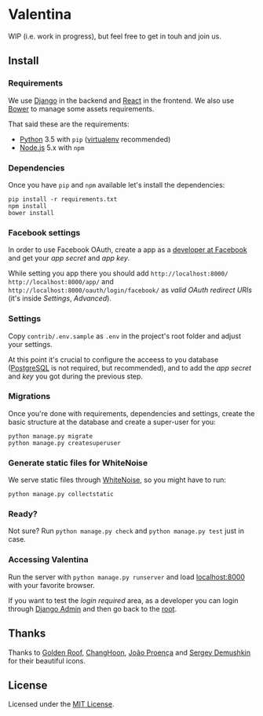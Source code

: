 # Valentina 

WIP (i.e. work in progress), but feel free to get in touh and join us.

## Install

### Requirements

We use [Django](http://djangoproject.com) in the backend and [React](http://reactjs.com) in the frontend. We also use [Bower](http://bower.io) to manage some assets requirements.

That said these are the requirements:

* [Python](http://python.org) 3.5 with `pip` ([virtualenv](http://virtualenv.readthedocs.org) recommended)
* [Node.js](http://nodejs.org/) 5.x with `npm`

### Dependencies

Once you have `pip` and `npm` available let's install the dependencies:

```
pip install -r requirements.txt
npm install
bower install
```

### Facebook settings

In order to use Facebook OAuth, create a app as a [developer at Facebook](http://developers.facebook.com) and get your _app secret_ and _app key_.

While setting you app there you should add `http://localhost:8000/` `http://localhost:8000/app/` and `http://localhost:8000/oauth/login/facebook/` as _valid OAuth redirect URIs_ (it's inside _Settings_, _Advanced_).

### Settings

Copy `contrib/.env.sample` as `.env` in the project's root folder and adjust your settings.

At this point it's crucial to configure the acceess to you database ([PostgreSQL](http://www.postgresql.org) is not required, but recommended), and to add the _app secret_ and _key_ you got during the previous step.


### Migrations

Once you're done with requirements, dependencies and settings, create the basic structure at the database and create a super-user for you:

```
python manage.py migrate
python manage.py createsuperuser
```

### Generate static files for WhiteNoise

We serve static files through [WhiteNoise](http://whitenoise.evans.io), so you might have to run:

```
python manage.py collectstatic
```

### Ready?

Not sure? Run `python manage.py check` and `python manage.py test` just in case.

### Accessing Valentina

Run the server with `python manage.py runserver` and load [localhost:8000](http://localhost:8000) with your favorite browser.

If you want to test the _login required_ area, as a developer you can login through [Django Admin](http://localhost:8000/admin/) and then go back to the [root](http://localhost:8000/).

## Thanks

Thanks to [Golden Roof](https://thenounproject.com/term/settings/134561), [ChangHoon](https://thenounproject.com/term/log-out/76004/), [João Proença](https://thenounproject.com/term/search/123746/) and [Sergey Demushkin](https://thenounproject.com/term/report/135792/) for their beautiful icons.

## License

Licensed under the [MIT License](LICENSE).

